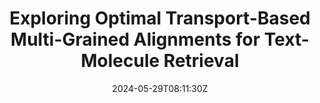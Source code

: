 ---
title: "Exploring Optimal Transport-Based Multi-Grained Alignments for Text-Molecule Retrieval"
authors:
- Zijun Min
- Bingshuai Liu
- Liang Zhang
- Jia Song
- Jinsong Su
- Song He
- Xiaochen Bo
author_notes:
- "共同一作"
- "共同一作"
- 
- 
- "通讯作者"
- "通讯作者"
- "通讯作者"
date: "2024-05-29T08:11:30Z"
publishDate: "2025-05-29T08:11:30Z"
publication_types: [科学人工智能]
publication: "**In Proc. of BIBM 2024.** (CCF-B类)"
---
